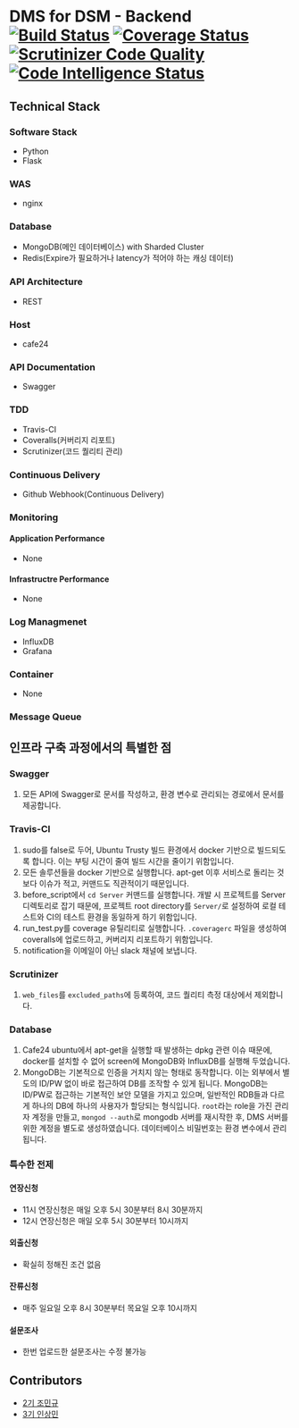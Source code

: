 # DMS for DSM - Backend [![Build Status](https://travis-ci.org/DSM-DMS/DMS-Backend.svg?branch=master)](https://travis-ci.org/DSM-DMS/DMS-Backend) [![Coverage Status](https://coveralls.io/repos/github/DSM-DMS/DMS-Backend/badge.svg?branch=master)](https://coveralls.io/github/DSM-DMS/DMS-Backend?branch=master) [![Scrutinizer Code Quality](https://scrutinizer-ci.com/g/DSM-DMS/DMS-Backend/badges/quality-score.png?b=master)](https://scrutinizer-ci.com/g/DSM-DMS/DMS-Backend/?branch=master) [![Code Intelligence Status](https://scrutinizer-ci.com/g/DSM-DMS/DMS-Backend/badges/code-intelligence.svg?b=master)](https://scrutinizer-ci.com/code-intelligence)

## Technical Stack
### Software Stack
- Python
- Flask
### WAS
- nginx
### Database
- MongoDB(메인 데이터베이스) with Sharded Cluster
- Redis(Expire가 필요하거나 latency가 적어야 하는 캐싱 데이터)
### API Architecture
- REST
### Host
- cafe24
### API Documentation
- Swagger
### TDD
- Travis-CI
- Coveralls(커버리지 리포트)
- Scrutinizer(코드 퀄리티 관리)
### Continuous Delivery
- Github Webhook(Continuous Delivery)
### Monitoring
#### Application Performance
- None
#### Infrastructre Performance
- None
### Log Managmenet
- InfluxDB
- Grafana
### Container
- None
### Message Queue

## 인프라 구축 과정에서의 특별한 점
### Swagger
1. 모든 API에 Swagger로 문서를 작성하고, 환경 변수로 관리되는 경로에서 문서를 제공합니다.
### Travis-CI
1. sudo를 false로 두어, Ubuntu Trusty 빌드 환경에서 docker 기반으로 빌드되도록 합니다. 이는 부팅 시간이 줄여 빌드 시간을 줄이기 위함입니다.
2. 모든 솔루션들을 docker 기반으로 실행합니다. apt-get 이후 서비스로 돌리는 것보다 이슈가 적고, 커맨드도 직관적이기 때문입니다.
3. before_script에서 `cd Server` 커맨드를 실행합니다. 개발 시 프로젝트를 Server 디렉토리로 잡기 때문에, 프로젝트 root directory를 `Server/`로 설정하여 로컬 테스트와 CI의 테스트 환경을 동일하게 하기 위함입니다.
4. run_test.py를 coverage 유틸리티로 실행합니다. `.coveragerc` 파일을 생성하여 coveralls에 업로드하고, 커버리지 리포트하기 위함입니다.
5. notification을 이메일이 아닌 slack 채널에 보냅니다.
### Scrutinizer
1. `web_files`를 `excluded_paths`에 등록하여, 코드 퀄리티 측정 대상에서 제외합니다.
### Database
1. Cafe24 ubuntu에서 apt-get을 실행할 때 발생하는 dpkg 관련 이슈 때문에, docker를 설치할 수 없어 screen에 MongoDB와 InfluxDB를 실행해 두었습니다.
2. MongoDB는 기본적으로 인증을 거치지 않는 형태로 동작합니다. 이는 외부에서 별도의 ID/PW 없이 바로 접근하여 DB를 조작할 수 있게 됩니다. MongoDB는 ID/PW로 접근하는 기본적인 보안 모델을 가지고 있으며, 일반적인 RDB들과 다르게 하나의 DB에 하나의 사용자가 할당되는 형식입니다. `root`라는 role을 가진 관리자 계정을 만들고, `mongod --auth`로 mongodb 서버를 재시작한 후, DMS 서버를 위한 계정을 별도로 생성하였습니다. 데이터베이스 비밀번호는 환경 변수에서 관리됩니다.

### 특수한 전제
#### 연장신청
- 11시 연장신청은 매일 오후 5시 30분부터 8시 30분까지
- 12시 연장신청은 매일 오후 5시 30분부터 10시까지
#### 외출신청
- 확실히 정해진 조건 없음
#### 잔류신청
- 매주 일요일 오후 8시 30분부터 목요일 오후 10시까지
#### 설문조사
- 한번 업로드한 설문조사는 수정 불가능

## Contributors
- <a href="https://github.com/JoMingyu">2기 조민규</a>
- <a href="https://github.com/RISMME">3기 인상민</a>
